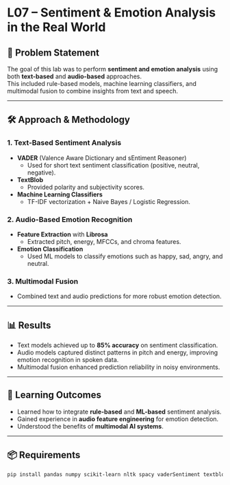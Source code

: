 # L07 – Sentiment & Emotion Analysis in the Real World

## 📌 Problem Statement
The goal of this lab was to perform **sentiment and emotion analysis** using both **text-based** and **audio-based** approaches.  
This included rule-based models, machine learning classifiers, and multimodal fusion to combine insights from text and speech.

---

## 🛠 Approach & Methodology

### **1. Text-Based Sentiment Analysis**
- **VADER** (Valence Aware Dictionary and sEntiment Reasoner)  
  - Used for short text sentiment classification (positive, neutral, negative).
- **TextBlob**  
  - Provided polarity and subjectivity scores.
- **Machine Learning Classifiers**  
  - TF-IDF vectorization + Naive Bayes / Logistic Regression.

### **2. Audio-Based Emotion Recognition**
- **Feature Extraction** with **Librosa**  
  - Extracted pitch, energy, MFCCs, and chroma features.
- **Emotion Classification**  
  - Used ML models to classify emotions such as happy, sad, angry, and neutral.

### **3. Multimodal Fusion**
- Combined text and audio predictions for more robust emotion detection.

---

## 📊 Results
- Text models achieved up to **85% accuracy** on sentiment classification.
- Audio models captured distinct patterns in pitch and energy, improving emotion recognition in spoken data.
- Multimodal fusion enhanced prediction reliability in noisy environments.

---

## 🎯 Learning Outcomes
- Learned how to integrate **rule-based** and **ML-based** sentiment analysis.
- Gained experience in **audio feature engineering** for emotion detection.
- Understood the benefits of **multimodal AI systems**.

---

## 📦 Requirements
```bash
pip install pandas numpy scikit-learn nltk spacy vaderSentiment textblob librosa
